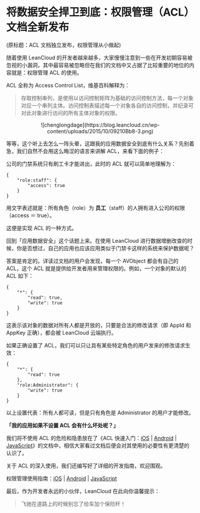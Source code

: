 # 将数据安全捍卫到底：权限管理（ACL）文档全新发布
(原标题：ACL 文档独立发布，权限管理从小做起)

随着使用 LeanCloud 的开发者越来越多，大家慢慢注意到一些在开发初期容易被忽视的小漏洞，其中最容易被忽略但在我们的文档中又占据了比较重要的地位的内容就是：权限管理 ACL 的使用。

ACL 全称为 Access Control List，维基百科解释为：

>存取控制串列，是使用以访问控制矩阵为基础的访问控制方法，每一个对象对应一个串列主体。访问控制表描述每一个对象各自的访问控制，并纪录可对此对象进行访问的所有主体对象的权限。

<p style="text-align:center;">![chenglongdage](https://blog.leancloud.cn/wp-content/uploads/2015/10/09210Bb8-3.png)</p>

等等，这个听上去怎么一阵头晕，这跟我的应用数据安全到底有什么关系？先别着急，我们自然不会用这么晦涩的语言来讲解 ACL，来看下面的例子：

公司的门禁系统只有刷工卡才能进出，此时的 ACL 就可以简单地理解为：

```
{
    "role:staff": {
        "access": true
    }
}
```

用文字表述就是：所有角色（role）为 **员工**（staff）的人拥有进入公司的权限（access ＝ true）。

这便是实现 ACL 的一种方式。

回到「应用数据安全」这个话题上来。在使用 LeanCloud 进行数据增删改查的时候，你是否想过，自己的应用也应该应用类似于门禁卡这样的系统来保护数据呢？

答案是肯定的。详读过文档的用户会发现，每一个 AVObject 都会有自己的 ACL，这个 ACL 就是提供给开发者用来管理权限的。例如，一个对象的默认的 ACL 如下：

```
{
    "*": {
        "read": true,
        "write": true
    }
}
```

这表示该对象的数据对所有人都是开放的，只要是合法的修改请求（即 AppId 和 AppKey 正确），都会被 LeanCloud 云端执行。

如果正确设置了 ACL，我们可以只让具有某些特定角色的用户发来的修改请求生效：

```
{
    "*": {
        "read": true
    },
    "role:Administrator": {
        "write": true
    }
}
```

以上设置代表：所有人都可读，但是只有角色是 Administrator 的用户才能修改。

**「我的应用如果不设置 ACL 会有什么坏处呢？」**

我们将不使用 ACL 的危险和隐患放在了《ACL 快速入门：[iOS](https://leancloud.cn/docs/acl_quick_start-ios.html) | [Android](https://leancloud.cn/docs/acl_quick_start-android.html) | [JavaScript](https://leancloud.cn/docs/acl_quick_start-js.html)》的文档中，相信大家看过文档后便会对其使用的必要性有更清楚的认识了。

关于 ACL 的深入使用，我们还编写好了详细的开发指南，欢迎围观。

权限管理使用指南：[iOS](https://leancloud.cn/docs/acl_guide-ios.html) | [Android](https://leancloud.cn/docs/acl_guide-android.html) | [JavaScript](https://leancloud.cn/docs/acl_guide-js.html)

最后，作为开发者永远的小伙伴，LeanCloud 在此向你温馨提示：

> 飞驰在道路上的时候别忘了给车加个保险杆！
